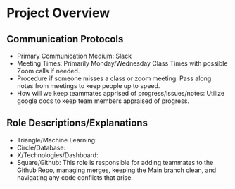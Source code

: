 # Project Overview

## Communication Protocols
- Primary Communication Medium: Slack
- Meeting Times: Primarily Monday/Wednesday Class Times with possible Zoom calls if needed.
- Procedure if someone misses a class or zoom meeting: Pass along notes from meetings to keep people up to speed.
- How will we keep teammates apprised of progress/issues/notes: Utilize google docs to keep team members appraised of progress.

## Role Descriptions/Explanations
- Triangle/Machine Learning: 
- Circle/Database: 
- X/Technologies/Dashboard: 
- Square/Github: This role is responsible for adding teammates to the Github Repo, managing merges, keeping the Main branch clean, and navigating any code conflicts that arise.
